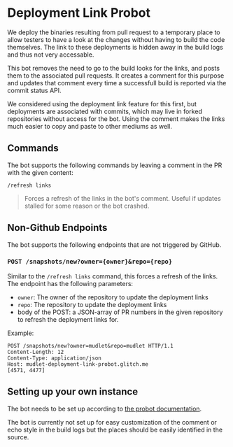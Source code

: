 # Deployment Link Probot #

We deploy the binaries resulting from pull request to a temporary place to allow testers to have a look at the changes without having to build the code themselves. The link to these deployments is hidden away in the build logs and thus not very accessable.

This bot removes the need to go to the build looks for the links, and posts them to the associated pull requests. It creates a comment for this purpose and updates that comment every time a successfull build is reported via the commit status API.

We considered using the deployment link feature for this first, but deployments are associated with commits, which may live in forked repositories without access for the bot. Using the comment makes the links much easier to copy and paste to other mediums as well.

## Commands ##

The bot supports the following commands by leaving a comment in the PR with the given content:

`/refresh links`
> Forces a refresh of the links in the bot's comment. Useful if updates stalled for some reason or the bot crashed.

## Non-Github Endpoints ##

The bot supports the following endpoints that are not triggered by GitHub.

### `POST /snapshots/new?owner={owner}&repo={repo}` ###

Similar to the `/refresh links` command, this forces a refresh of the links. The endpoint has the following parameters:
- `owner`: The owner of the repository to update the deployment links
- `repo`: The repository to update the deployment links
- body of the POST: a JSON-array of PR numbers in the given repository to refresh the deployment links for.

Example:
```
POST /snapshots/new?owner=mudlet&repo=mudlet HTTP/1.1
Content-Length: 12
Content-Type: application/json
Host: mudlet-deployment-link-probot.glitch.me
[4571, 4477]
```

## Setting up your own instance ##

The bot needs to be set up according to [the probot documentation](https://probot.github.io/docs/deployment/).

The bot is currently not set up for easy customization of the comment or echo style in the build logs but the places should be easily identified in the source.
